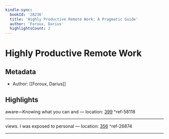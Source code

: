 ```yaml
---
kindle-sync:
  bookId: '28236'
  title: 'Highly Productive Remote Work: A Pragmatic Guide'
  author: 'Foroux, Darius'
  highlightsCount: 2
---
```

# Highly Productive Remote Work
## Metadata
* Author: [[Foroux, Darius]]

## Highlights
aware—Knowing what you can and — location: [399]() ^ref-58118

---
views. I was exposed to personal — location: [356]() ^ref-26874

---
